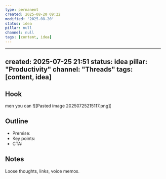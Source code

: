 ```yaml
---
type: permanent
created: 2025-08-20 09:22
modified: '2025-08-20'
status: idea
pillar: null
channel: null
tags: [content, idea]
---
```

---
created: 2025-07-25 21:51
status: idea
pillar: "Productivity"
channel: "Threads"
tags: [content, idea]
---

## Hook  
men you can
![[Pasted image 20250725215117.png]]
## Outline  
- Premise:  
- Key points:  
- CTA:  

## Notes  
Loose thoughts, links, voice memos.

